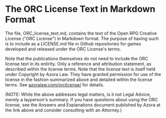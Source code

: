 # The ORC License Text in Markdown Format
The  file, ORC_license_text.md, contains the text of the Open RPG Creative License ("ORC License") in Markdown format. 
The purpose of having such is to include as a LICENSE.md file in Github repositories for games developed and released 
under the ORC License's terms. 

Note that the publications themselves do not need to include the ORC license text in its entirity. Only a reference 
and attribution statement, as described within the license terms. Note that the license text is itself held under 
Copyright by Azora Law. They have granted permission for use of the license in the fashion summarized above and 
detailed within the license terms. See [azoralaw.com/orclicense/](https://azoralaw.com/orclicense/) for details.

(NOTE: While the above addresses legal matters, is it not Legal Advice, merely a layperson's summary. If you have
questions about using the ORC license, see the Answers and Explanations document published by Azora at the link
above and consider consulting with an Attorney.)

